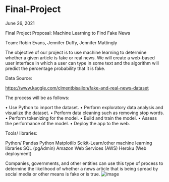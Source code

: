 # Final-Project

June 26, 2021

Final Project Proposal: 
Machine Learning to Find Fake News

Team: Robin Evans, Jennifer Duffy, Jennifer Mattingly


The objective of our project is to use machine learning to determine whether a given article is fake or real news. We will create a web-based user interface in which a user can type in some text and the algorithm will predict the percentage probability that it is fake.


Data Source:

https://www.kaggle.com/clmentbisailon/fake-and-real-news-dataset

  
The process will be as follows:<br>

•	Use Python to import the dataset.
•	Perform exploratory data analysis and visualize the dataset.
•	Perform data cleaning such as removing stop words.
•	Perform tokenizing for the model.
•	Build and train the model.
•	Assess the performance of the model.
•	Deploy the app to the web.<br>


Tools/ libraries:<br>

Python/ Pandas
Python Matplotlib
Scikit-Learn/other machine learning libraries
SQL (pgAdmin)
Amazon Web Services (AWS)
Heroku (Web deployment)
	


Companies, governments, and other entities can use this type of process to determine the likelihood of whether a news article that is being spread by social media or other means is fake or is true.
![image](https://user-images.githubusercontent.com/76014274/123522604-39e4e600-d68c-11eb-9bc7-1a909ee7a7ec.png)


